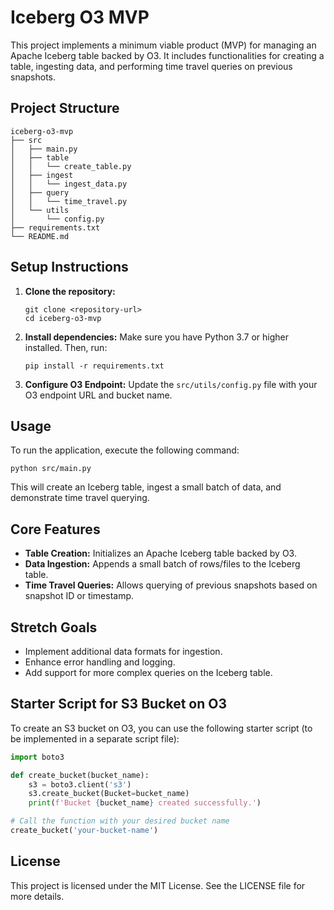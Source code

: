 # Iceberg O3 MVP

This project implements a minimum viable product (MVP) for managing an Apache Iceberg table backed by O3. It includes functionalities for creating a table, ingesting data, and performing time travel queries on previous snapshots.

## Project Structure

```
iceberg-o3-mvp
├── src
│   ├── main.py
│   ├── table
│   │   └── create_table.py
│   ├── ingest
│   │   └── ingest_data.py
│   ├── query
│   │   └── time_travel.py
│   └── utils
│       └── config.py
├── requirements.txt
└── README.md
```

## Setup Instructions

1. **Clone the repository:**
   ```
   git clone <repository-url>
   cd iceberg-o3-mvp
   ```

2. **Install dependencies:**
   Make sure you have Python 3.7 or higher installed. Then, run:
   ```
   pip install -r requirements.txt
   ```

3. **Configure O3 Endpoint:**
   Update the `src/utils/config.py` file with your O3 endpoint URL and bucket name.

## Usage

To run the application, execute the following command:
```
python src/main.py
```

This will create an Iceberg table, ingest a small batch of data, and demonstrate time travel querying.

## Core Features

- **Table Creation:** Initializes an Apache Iceberg table backed by O3.
- **Data Ingestion:** Appends a small batch of rows/files to the Iceberg table.
- **Time Travel Queries:** Allows querying of previous snapshots based on snapshot ID or timestamp.

## Stretch Goals

- Implement additional data formats for ingestion.
- Enhance error handling and logging.
- Add support for more complex queries on the Iceberg table.

## Starter Script for S3 Bucket on O3

To create an S3 bucket on O3, you can use the following starter script (to be implemented in a separate script file):

```python
import boto3

def create_bucket(bucket_name):
    s3 = boto3.client('s3')
    s3.create_bucket(Bucket=bucket_name)
    print(f'Bucket {bucket_name} created successfully.')

# Call the function with your desired bucket name
create_bucket('your-bucket-name')
```

## License

This project is licensed under the MIT License. See the LICENSE file for more details.